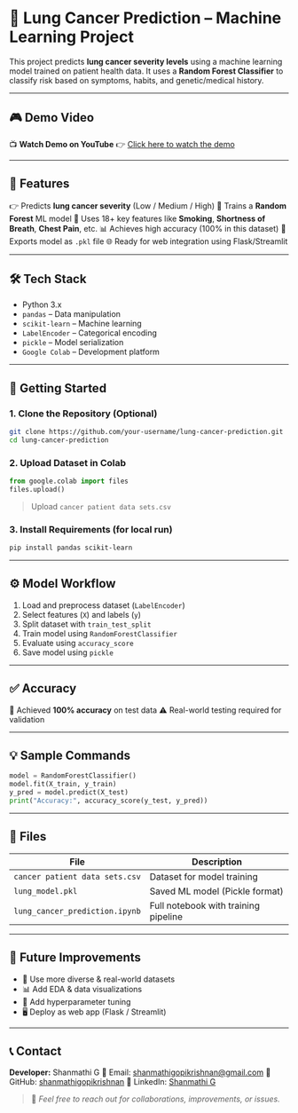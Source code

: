 # 📁 Lung Cancer Prediction – Machine Learning Project

This project predicts **lung cancer severity levels** using a machine learning model trained on patient health data. It uses a **Random Forest Classifier** to classify risk based on symptoms, habits, and genetic/medical history.

---

## 🎮 Demo Video

📺 **Watch Demo on YouTube**
👉 [Click here to watch the demo](https://www.youtube.com/watch?v=your-demo-video-link)

---

## 📌 Features

👉 Predicts **lung cancer severity** (Low / Medium / High) 
🧠 Trains a **Random Forest** ML model 
📁 Uses 18+ key features like **Smoking**, **Shortness of Breath**, **Chest Pain**, etc.
📊 Achieves high accuracy (100% in this dataset)
📄 Exports model as `.pkl` file
🌐 Ready for web integration using Flask/Streamlit

---

## 🛠️ Tech Stack

* Python 3.x
* `pandas` – Data manipulation
* `scikit-learn` – Machine learning
* `LabelEncoder` – Categorical encoding
* `pickle` – Model serialization
* `Google Colab` – Development platform

---

## 🚀 Getting Started

### 1. Clone the Repository (Optional)

```bash
git clone https://github.com/your-username/lung-cancer-prediction.git
cd lung-cancer-prediction
```

### 2. Upload Dataset in Colab

```python
from google.colab import files
files.upload()
```

> Upload `cancer patient data sets.csv`

### 3. Install Requirements (for local run)

```bash
pip install pandas scikit-learn
```

---

## ⚙️ Model Workflow

1. Load and preprocess dataset (`LabelEncoder`)
2. Select features (`X`) and labels (`y`)
3. Split dataset with `train_test_split`
4. Train model using `RandomForestClassifier`
5. Evaluate using `accuracy_score`
6. Save model using `pickle`

---

## ✅ Accuracy

🎯 Achieved **100% accuracy** on test data
⚠️ Real-world testing required for validation

---

## 💡 Sample Commands

```python
model = RandomForestClassifier()
model.fit(X_train, y_train)
y_pred = model.predict(X_test)
print("Accuracy:", accuracy_score(y_test, y_pred))
```

---

## 📁 Files

| File                           | Description                          |
| ------------------------------ | ------------------------------------ |
| `cancer patient data sets.csv` | Dataset for model training           |
| `lung_model.pkl`               | Saved ML model (Pickle format)       |
| `lung_cancer_prediction.ipynb` | Full notebook with training pipeline |

---

## 🔮 Future Improvements

* 🧪 Use more diverse & real-world datasets
* 📊 Add EDA & data visualizations
* 🧮 Add hyperparameter tuning
* 🖥️ Deploy as web app (Flask / Streamlit)

---

## 📞 Contact

**Developer:** Shanmathi G
📧 Email: [shanmathigopikrishnan@gmail.com](mailto:shanmathigopikrishnan@gmail.com)
🔗 GitHub: [shanmathigopikrishnan](https://github.com/shanmathigopikrishnan)
🔗 LinkedIn: [Shanmathi G](https://www.linkedin.com/in/shanmathigopikrishnan)

> 💬 *Feel free to reach out for collaborations, improvements, or issues.*
